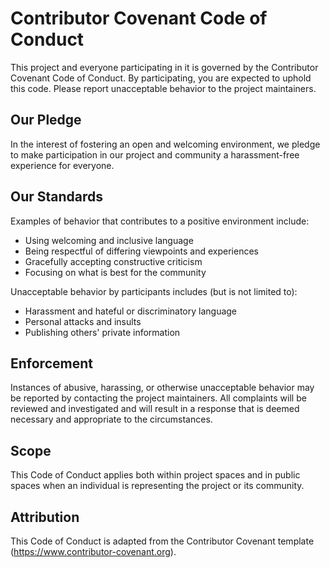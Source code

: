 # Contributor Covenant Code of Conduct

This project and everyone participating in it is governed by the Contributor Covenant Code of Conduct. By participating, you are expected to uphold this code. Please report unacceptable behavior to the project maintainers.

## Our Pledge

In the interest of fostering an open and welcoming environment, we pledge to make participation in our project and community a harassment-free experience for everyone.

## Our Standards

Examples of behavior that contributes to a positive environment include:

- Using welcoming and inclusive language
- Being respectful of differing viewpoints and experiences
- Gracefully accepting constructive criticism
- Focusing on what is best for the community

Unacceptable behavior by participants includes (but is not limited to):

- Harassment and hateful or discriminatory language
- Personal attacks and insults
- Publishing others' private information

## Enforcement

Instances of abusive, harassing, or otherwise unacceptable behavior may be reported by contacting the project maintainers. All complaints will be reviewed and investigated and will result in a response that is deemed necessary and appropriate to the circumstances.

## Scope

This Code of Conduct applies both within project spaces and in public spaces when an individual is representing the project or its community.

## Attribution

This Code of Conduct is adapted from the Contributor Covenant template (https://www.contributor-covenant.org).
